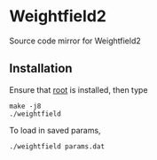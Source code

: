 # Weightfield2

Source code mirror for Weightfield2

## Installation

Ensure that [root](https://root.cern.ch/) is installed, then type
```shell
make -j8
./weightfield
```
To load in saved params,
```shell
./weightfield params.dat
```
